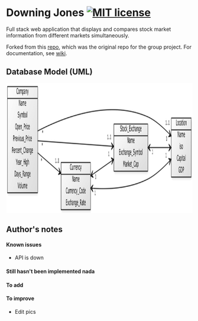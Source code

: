 # Downing Jones [![MIT license](https://img.shields.io/badge/license-MIT-lightgrey.svg)](https://raw.githubusercontent.com/qirh/jones/master/LICENSE)

Full stack web application that displays and compares stock market information from different markets simultaneously.

Forked from this [repo](https://github.com/kelvinhe273/IDB-Group7), which was the original repo for the group project. For documentation, see [wiki](https://github.com/kelvinhe273/IDB-Group7/wiki).

## Database Model (UML)

<div style="text-align:center"><img src="UML.png" height = "350" width="950"></div>

## Author's notes
#### Known issues
* API is down
#### Still hasn't been implemented nada
#### To add
#### To improve
* Edit pics
